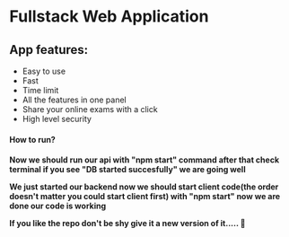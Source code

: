 # Fullstack Web Application 

<h2>App features:</h2>
<ul>
  <li>Easy to use</li>
  <li>Fast</li>
  <li>Time limit</li>
  <li>All the features in one panel</li>
  <li>Share your online exams with a click</li>
  <li>High level security</li>
</ul>

<h4>How to run?<h4>
<p>Now we should run our api with "npm start" command after that check terminal if you see "DB started succesfully" we are going well</p>
<p>We just started our backend now we should start client code(the order doesn't matter you could start client first) with "npm start" now we are done our code is working </p>
<p>If you like the repo don't be shy give it a new version of it..... 🌟</p>

